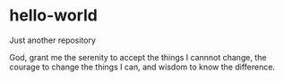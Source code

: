 # hello-world
Just another repository

God, grant me the serenity to accept
the things I cannnot change, the courage
to change the things I can, and wisdom to
know the difference.
